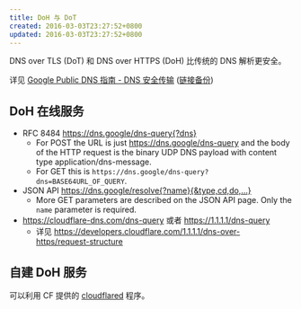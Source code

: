 ```yaml
---
title: DoH 与 DoT
created: 2016-03-03T23:27:52+0800
updated: 2016-03-03T23:27:52+0800
---
```



DNS over TLS (DoT) 和 DNS over HTTPS (DoH) 比传统的 DNS 解析更安全。

详见 [Google Public DNS 指南 - DNS 安全传输](https://developers.google.com/speed/public-dns/docs/secure-transports) ([链接备份](https://web.archive.org/web/20230226194833/https://developers.google.com/speed/public-dns/docs/secure-transports?hl=zh-cn))

## DoH 在线服务

- RFC 8484 https://dns.google/dns-query{?dns}
  - For POST the URL is just https://dns.google/dns-query and the body of the HTTP request is the binary UDP DNS payload with content type application/dns-message.
  - For GET this is `https://dns.google/dns-query?dns=BASE64URL_OF_QUERY`.
- JSON API https://dns.google/resolve{?name}{&type,cd,do,…}
  - More GET parameters are described on the JSON API page. Only the `name` parameter is required.
- https://cloudflare-dns.com/dns-query 或者 https://1.1.1.1/dns-query
  - 详见 https://developers.cloudflare.com/1.1.1.1/dns-over-https/request-structure

## 自建 DoH 服务

可以利用 CF 提供的 [cloudflared](https://developers.cloudflare.com/1.1.1.1/dns-over-https/cloudflared-proxy) 程序。
